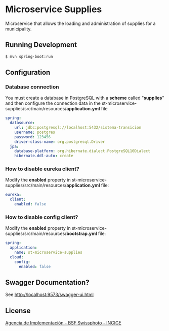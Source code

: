 # Microservice Supplies

Microservice that allows the loading and administration of supplies for a municipality.

## Running Development

```sh
$ mvn spring-boot:run
```

## Configuration 

### Database connection

You must create a database in PostgreSQL with a **scheme** called "**supplies**" and then configure the connection data in the st-microservice-supplies/src/main/resources/**application.yml** file

```yml
spring:
  datasource:
    url: jdbc:postgresql://localhost:5432/sistema-transicion
    username: postgres
    password: 123456
    driver-class-name: org.postgresql.Driver
  jpa:
    database-platform: org.hibernate.dialect.PostgreSQL10Dialect
    hibernate.ddl-auto: create
```

### How to disable eureka client?

Modify the **enabled** property in st-microservice-supplies/src/main/resources/**application.yml** file:

```yml
eureka:
  client:
    enabled: false
```

### How to disable config client?

Modify the **enabled** property in st-microservice-supplies/src/main/resources/**bootstrap.yml** file:

```yml
spring:
  application:
    name: st-microservice-supplies
  cloud:
    config:
      enabled: false
```

## Swagger Documentation?

See [http://localhost:9573/swagger-ui.html](http://localhost:9573/swagger-ui.html)

## License

[Agencia de Implementación - BSF Swissphoto - INCIGE](https://github.com/SwissTierrasColombia/st-microservice-supplies/blob/master/LICENSE)